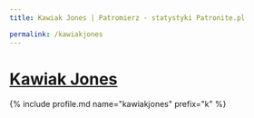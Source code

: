 ```yaml
---
title: Kawiak Jones | Patromierz - statystyki Patronite.pl

permalink: /kawiakjones
---
```


# [Kawiak Jones](https://patronite.pl/kawiakjones)

{% include profile.md name="kawiakjones" prefix="k" %}
